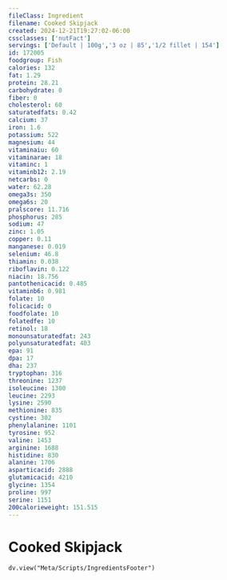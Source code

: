 ```yaml
---
fileClass: Ingredient
filename: Cooked Skipjack
created: 2024-12-21T19:27:02-06:00
cssclasses: ['nutFact']
servings: ['Default | 100g','3 oz | 85','1/2 fillet | 154']
id: 172005
foodgroup: Fish
calories: 132
fat: 1.29
protein: 28.21
carbohydrate: 0
fiber: 0
cholesterol: 60
saturatedfats: 0.42
calcium: 37
iron: 1.6
potassium: 522
magnesium: 44
vitaminaiu: 60
vitaminarae: 18
vitaminc: 1
vitaminb12: 2.19
netcarbs: 0
water: 62.28
omega3s: 350
omega6s: 20
pralscore: 11.716
phosphorus: 285
sodium: 47
zinc: 1.05
copper: 0.11
manganese: 0.019
selenium: 46.8
thiamin: 0.038
riboflavin: 0.122
niacin: 18.756
pantothenicacid: 0.485
vitaminb6: 0.981
folate: 10
folicacid: 0
foodfolate: 10
folatedfe: 10
retinol: 18
monounsaturatedfat: 243
polyunsaturatedfat: 403
epa: 91
dpa: 17
dha: 237
tryptophan: 316
threonine: 1237
isoleucine: 1300
leucine: 2293
lysine: 2590
methionine: 835
cystine: 302
phenylalanine: 1101
tyrosine: 952
valine: 1453
arginine: 1688
histidine: 830
alanine: 1706
asparticacid: 2888
glutamicacid: 4210
glycine: 1354
proline: 997
serine: 1151
200calorieweight: 151.515
---
```


# Cooked Skipjack

```dataviewjs
dv.view("Meta/Scripts/IngredientsFooter")
```